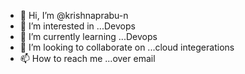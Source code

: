 - 👋 Hi, I’m @krishnaprabu-n
- 👀 I’m interested in ...Devops
- 🌱 I’m currently learning ...Devops
- 💞️ I’m looking to collaborate on ...cloud integerations
- 📫 How to reach me ...over email

<!---
krishnaprabu-n/krishnaprabu-n is a ✨ special ✨ repository because its `README.md` (this file) appears on your GitHub profile.
You can click the Preview link to take a look at your changes.
--->
